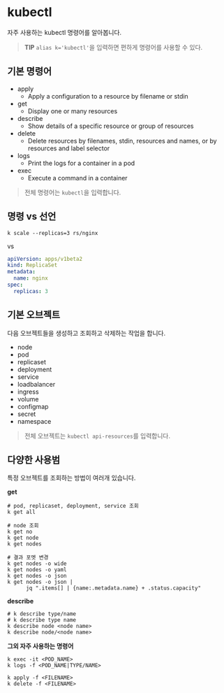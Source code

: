 # kubectl

자주 사용하는 kubectl 명령어를 알아봅니다.

> **TIP** `alias k='kubectl'`을 입력하면 편하게 명령어를 사용할 수 있다.

## 기본 명령어

- apply
  - Apply a configuration to a resource by filename or stdin
- get 
  - Display one or many resources
- describe
  - Show details of a specific resource or group of resources
- delete
  - Delete resources by filenames, stdin, resources and names, or by resources and label selector
- logs
  - Print the logs for a container in a pod
- exec
  - Execute a command in a container


> 전체 명령어는 `kubectl`을 입력합니다.

## 명령 vs 선언

```
k scale --replicas=3 rs/nginx
```

vs

```yml
apiVersion: apps/v1beta2
kind: ReplicaSet
metadata:
  name: nginx
spec:
  replicas: 3
```

## 기본 오브젝트

다음 오브젝트들을 생성하고 조회하고 삭제하는 작업을 합니다.

- node
- pod
- replicaset
- deployment
- service
- loadbalancer
- ingress
- volume
- configmap
- secret
- namespace

> 전체 오브젝트는 `kubectl api-resources`를 입력합니다.

## 다양한 사용범

특정 오브젝트를 조회하는 방법이 여러개 있습니다.

**get**
```
# pod, replicaset, deployment, service 조회
k get all

# node 조회
k get no
k get node
k get nodes

# 결과 포멧 변경
k get nodes -o wide
k get nodes -o yaml
k get nodes -o json
k get nodes -o json |
      jq ".items[] | {name:.metadata.name} + .status.capacity"
```

**describe**

```
# k describe type/name
# k describe type name
k describe node <node name>
k describe node/<node name>
```

**그외 자주 사용하는 명령어**

```
k exec -it <POD_NAME>
k logs -f <POD_NAME|TYPE/NAME>

k apply -f <FILENAME>
k delete -f <FILENAME>
```
